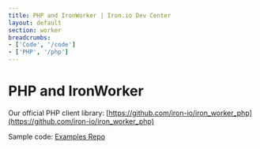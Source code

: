 ```yaml
---
title: PHP and IronWorker | Iron.io Dev Center
layout: default
section: worker
breadcrumbs:
- ['Code', '/code']
- ['PHP', '/php']
---
```


# PHP and IronWorker

Our official PHP client library: [https://github.com/iron-io/iron_worker_php](https://github.com/iron-io/iron_worker_php)

Sample code: [Examples Repo](https://github.com/iron-io/iron_worker_examples)